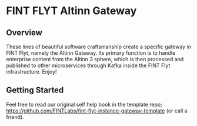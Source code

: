 # FINT FLYT Altinn Gateway

## Overview
These lines of beautiful software craftsmanship create a specific gateway in FINT Flyt, namely the Altinn Gateway.
Its primary function is to handle enterprise content from the Altinn 3 sphere, which is then processed and published to other
microservices through Kafka inside the FINT Flyt infrastructure. Enjoy!

## Getting Started
Feel free to read our original self help book in the template repo;
https://github.com/FINTLabs/fint-flyt-instance-gateway-template (or call a friend).
